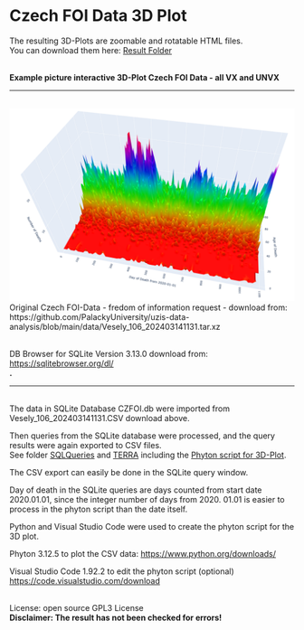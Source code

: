 

# Czech FOI Data 3D Plot 

The resulting 3D-Plots are  zoomable and rotatable HTML files. 
<br>You can download them here: [Result Folder](https://github.com/gitfrid/CzechFOI/tree/eec2d09b2b63c9c2f52d4e5a4ea79da2728db96e/3D%20Plot%20Results)

<br>**Example picture interactive 3D-Plot Czech FOI Data - all VX and UNVX**
<br>
_________________________________________
<br>
<img src="https://github.com/gitfrid/CzechFOI/blob/d6f3f69411efe25966cac1ad29dc1f34a268b596/3D%20Plot%20Results/Terra%203D%20Plot.png" width="600" height="auto">
<br>
Original Czech FOI-Data - fredom of information request - download from:
<br>https://github.com/PalackyUniversity/uzis-data-analysis/blob/main/data/Vesely_106_202403141131.tar.xz

<br>DB Browser for SQLite Version 3.13.0 download from:
<br>https://sqlitebrowser.org/dl/
<br>**.**
_________________________________________
<br>
The data in SQLite Database CZFOI.db were imported from Vesely_106_202403141131.CSV download above.

Then queries from the SQLite database were processed, and the query results were again exported to CSV files.
<br>See folder [SQLQueries](https://github.com/gitfrid/CzechFOI/tree/eec2d09b2b63c9c2f52d4e5a4ea79da2728db96e/3D%20Plot%20Results) and [TERRA](https://github.com/gitfrid/CzechFOI/tree/main/TERRA) 
including the [Phyton script for 3D-Plot](https://github.com/gitfrid/CzechFOI/blob/6ea39359e6fe61c933d2ac6c216252d48f199499/TERRA/Terra.py).

The CSV  export can easily be done in the SQLite query window.

Day of death in the SQLite queries are days counted from start date 2020.01.01,
since the integer number of days from 2020. 01.01 is easier to process in the phyton script than the date itself. 

Python and Visual Studio Code were used to create the phyton script for the 3D plot.

Phyton 3.12.5 to plot the CSV data: 
https://www.python.org/downloads/

Visual Studio Code 1.92.2 to edit the phyton script (optional)
https://code.visualstudio.com/download

<br>License: open source GPL3 License
<br>**Disclaimer: The result has not been checked for errors!**
